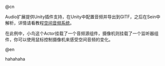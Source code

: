 @cn

Audio扩展提供Unity插件支持，在Unity中配置音频并导出到GlTF，之后在Sein中解析，详情请看教程[空间音频系统](../../extension/web-extensions/audio)。  

在此例中，小鸟这个Actor挂载了一个音频源组件，摄像机则挂载了一个监听器组件，你可以使用鼠标控制摄像机来感受空间音频的变化。

@en

hahahaha
